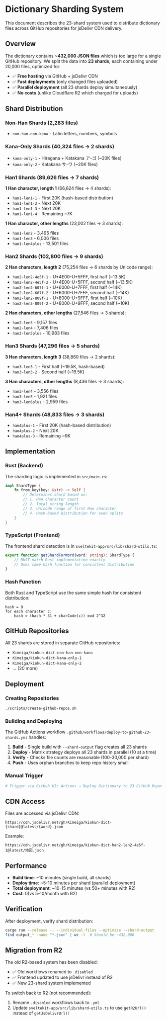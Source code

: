 # Dictionary Sharding System

This document describes the 23-shard system used to distribute dictionary files across GitHub repositories for jsDelivr CDN delivery.

## Overview

The dictionary contains **~432,000 JSON files** which is too large for a single GitHub repository. We split the data into **23 shards**, each containing under 20,000 files, optimized for:

- ✅ **Free hosting** via GitHub + jsDelivr CDN
- ✅ **Fast deployments** (only changed files uploaded)
- ✅ **Parallel deployment** (all 23 shards deploy simultaneously)
- ✅ **No costs** (unlike Cloudflare R2 which charged for uploads)

## Shard Distribution

### Non-Han Shards (2,283 files)
- `non-han-non-kana` - Latin letters, numbers, symbols

### Kana-Only Shards (40,324 files → 2 shards)
- `kana-only-1` - Hiragana + Katakana ア-ゴ (~20K files)
- `kana-only-2` - Katakana サ-ワ (~20K files)

### Han1 Shards (89,626 files → 7 shards)
**1 Han character, length 1** (66,624 files → 4 shards):
- `han1-len1-1` - First 20K (hash-based distribution)
- `han1-len1-2` - Next 20K
- `han1-len1-3` - Next 20K
- `han1-len1-4` - Remaining ~7K

**1 Han character, other lengths** (23,002 files → 3 shards):
- `han1-len2` - 3,495 files
- `han1-len3` - 6,006 files
- `han1-len4plus` - 13,501 files

### Han2 Shards (102,800 files → 9 shards)
**2 Han characters, length 2** (75,254 files → 6 shards by Unicode range):
- `han2-len2-4e5f-1` - U+4E00-U+5FFF, first half (~13.5K)
- `han2-len2-4e5f-2` - U+4E00-U+5FFF, second half (~13.5K)
- `han2-len2-607f-1` - U+6000-U+7FFF, first half (~14K)
- `han2-len2-607f-2` - U+6000-U+7FFF, second half (~14K)
- `han2-len2-809f-1` - U+8000-U+9FFF, first half (~10K)
- `han2-len2-809f-2` - U+8000-U+9FFF, second half (~10K)

**2 Han characters, other lengths** (27,546 files → 3 shards):
- `han2-len3` - 9,157 files
- `han2-len4` - 7,406 files
- `han2-len5plus` - 10,983 files

### Han3 Shards (47,296 files → 5 shards)
**3 Han characters, length 3** (38,860 files → 2 shards):
- `han3-len3-1` - First half (~19.5K, hash-based)
- `han3-len3-2` - Second half (~19.5K)

**3 Han characters, other lengths** (8,436 files → 3 shards):
- `han3-len4` - 3,556 files
- `han3-len5` - 1,921 files
- `han3-len6plus` - 2,959 files

### Han4+ Shards (48,833 files → 3 shards)
- `han4plus-1` - First 20K (hash-based distribution)
- `han4plus-2` - Next 20K
- `han4plus-3` - Remaining ~9K

## Implementation

### Rust (Backend)
The sharding logic is implemented in `src/main.rs`:

```rust
impl ShardType {
    fn from_key(key: &str) -> Self {
        // Determines shard based on:
        // 1. Han character count
        // 2. Total string length
        // 3. Unicode range of first Han character
        // 4. Hash-based distribution for even splits
    }
}
```

### TypeScript (Frontend)
The frontend shard detection is in `sveltekit-app/src/lib/shard-utils.ts`:

```typescript
export function getShardForWord(word: string): ShardType {
    // MUST match Rust implementation exactly
    // Uses same hash function for consistent distribution
}
```

### Hash Function
Both Rust and TypeScript use the same simple hash for consistent distribution:

```
hash = 0
for each character c:
    hash = (hash * 31 + charCode(c)) mod 2^32
```

## GitHub Repositories

All 23 shards are stored in separate GitHub repositories:
- `Kimeiga/kiokun-dict-non-han-non-kana`
- `Kimeiga/kiokun-dict-kana-only-1`
- `Kimeiga/kiokun-dict-kana-only-2`
- ... (20 more)

## Deployment

### Creating Repositories
```bash
./scripts/create-github-repos.sh
```

### Building and Deploying
The GitHub Actions workflow `.github/workflows/deploy-to-github-23-shards.yml` handles:

1. **Build** - Single build with `--shard-output` flag creates all 23 shards
2. **Deploy** - Matrix strategy deploys all 23 shards in parallel (10 at a time)
3. **Verify** - Checks file counts are reasonable (100-30,000 per shard)
4. **Push** - Uses orphan branches to keep repo history small

### Manual Trigger
```bash
# Trigger via GitHub UI: Actions → Deploy Dictionary to 23 GitHub Repos → Run workflow
```

## CDN Access

Files are accessed via jsDelivr CDN:
```
https://cdn.jsdelivr.net/gh/Kimeiga/kiokun-dict-{shard}@latest/{word}.json
```

Example:
```
https://cdn.jsdelivr.net/gh/Kimeiga/kiokun-dict-han2-len2-4e5f-1@latest/地図.json
```

## Performance

- **Build time**: ~10 minutes (single build, all shards)
- **Deploy time**: ~5-10 minutes per shard (parallel deployment)
- **Total deployment**: ~10-15 minutes (vs 50+ minutes with R2)
- **Cost**: $0 (vs ~$5-10/month with R2)

## Verification

After deployment, verify shard distribution:
```bash
cargo run --release -- --individual-files --optimize --shard-output
find output_* -name "*.json" | wc -l  # Should be ~432,000
```

## Migration from R2

The old R2-based system has been disabled:
- ✅ Old workflows renamed to `.disabled`
- ✅ Frontend updated to use jsDelivr instead of R2
- ✅ New 23-shard system implemented

To switch back to R2 (not recommended):
1. Rename `.disabled` workflows back to `.yml`
2. Update `sveltekit-app/src/lib/shard-utils.ts` to use `getR2Url()` instead of `getJsDelivrUrl()`

